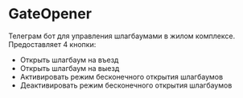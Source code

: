 # GateOpener

Телеграм бот для управления шлагбаумами в жилом комплексе.  
Предоставляет 4 кнопки:
- Открыть шлагбаум на въезд
- Открыть шлагбаум на выезд
- Активировать режим бесконечного открытия шлагбаумов
- Деактивировать режим бесконечного открытия шлагбаумов
